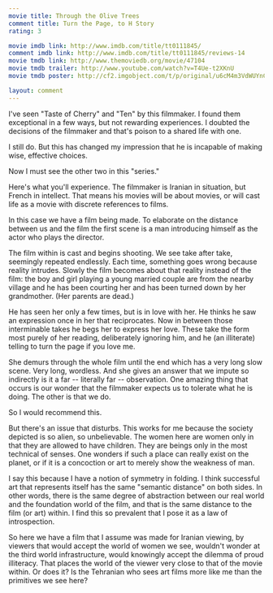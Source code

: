 ```yaml
---
movie title: Through the Olive Trees
comment title: Turn the Page, to H Story
rating: 3

movie imdb link: http://www.imdb.com/title/tt0111845/
comment imdb link: http://www.imdb.com/title/tt0111845/reviews-14
movie tmdb link: http://www.themoviedb.org/movie/47104
movie tmdb trailer: http://www.youtube.com/watch?v=T4Ue-t2XKnU
movie tmdb poster: http://cf2.imgobject.com/t/p/original/u6cM4m3VdWUYnCmvprtThl9c0hS.jpg

layout: comment
---
```


I've seen "Taste of Cherry" and "Ten" by this filmmaker. I found them exceptional in a few ways, but not rewarding experiences. I doubted the decisions of the filmmaker and that's poison to a shared life with one. 

I still do. But this has changed my impression that he is incapable of making wise, effective choices.

Now I must see the other two in this "series." 

Here's what you'll experience. The filmmaker is Iranian in situation, but French in intellect. That means his movies will be about movies, or will cast life as a movie with discrete references to films.

In this case we have a film being made. To elaborate on the distance between us and the film the first scene is a man introducing himself as the actor who plays the director.

The film within is cast and begins shooting. We see take after take, seemingly repeated endlessly. Each time, something goes wrong because reality intrudes. Slowly the film becomes about that reality instead of the film: the boy and girl playing a young married couple are from the nearby village and he has been courting her and has been turned down by her grandmother. (Her parents are dead.)

He has seen her only a few times, but is in love with her. He thinks he saw an expression once in her that reciprocates. Now in between those interminable takes he begs her to express her love. These take the form most purely of her reading, deliberately ignoring him, and he (an illiterate) telling to turn the page if you love me.

She demurs through the whole film until the end which has a very long slow scene. Very long, wordless. And she gives an answer that we impute so indirectly is it a far -- literally far -- observation. One amazing thing that occurs is our wonder that the filmmaker expects us to tolerate what he is doing. The other is that we do. 

So I would recommend this. 

But there's an issue that disturbs. This works for me because the society depicted is so alien, so unbelievable. The women here are women only in that they are allowed to have children. They are beings only in the most technical of senses. One wonders if such a place can really exist on the planet, or if it is a concoction or art to merely show the weakness of man.

I say this because I have a notion of symmetry in folding. I think successful art that represents itself has the same "semantic distance" on both sides. In other words, there is the same degree of abstraction between our real world and the foundation world of the film, and that is the same distance to the film (or art) within. I find this so prevalent that I pose it as a law of introspection.

So here we have a film that I assume was made for Iranian viewing, by viewers that would accept the world of women we see, wouldn't wonder at the third world infrastructure, would knowingly accept the dilemma of proud illiteracy. That places the world of the viewer very close to that of the movie within. Or does it? Is the Tehranian who sees art films more like me than the primitives we see here?